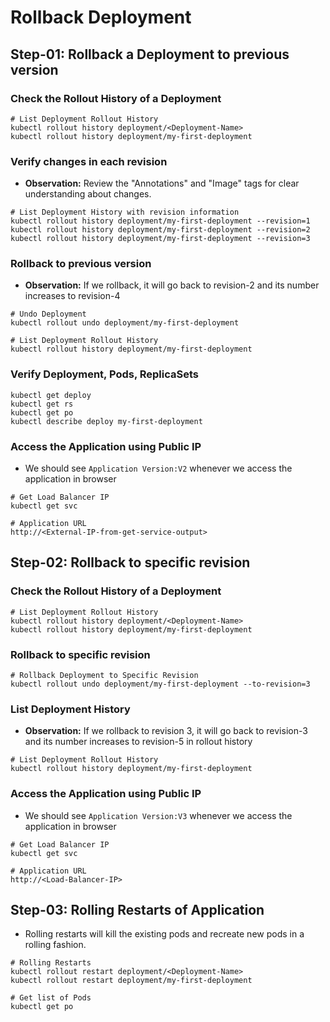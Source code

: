 # Rollback Deployment


## Step-01: Rollback a Deployment to previous version

### Check the Rollout History of a Deployment
```
# List Deployment Rollout History
kubectl rollout history deployment/<Deployment-Name>
kubectl rollout history deployment/my-first-deployment  
```

### Verify changes in each revision
- **Observation:** Review the "Annotations" and "Image" tags for clear understanding about changes.
```
# List Deployment History with revision information
kubectl rollout history deployment/my-first-deployment --revision=1
kubectl rollout history deployment/my-first-deployment --revision=2
kubectl rollout history deployment/my-first-deployment --revision=3
```


### Rollback to previous version
- **Observation:** If we rollback, it will go back to revision-2 and its number increases to revision-4
```
# Undo Deployment
kubectl rollout undo deployment/my-first-deployment

# List Deployment Rollout History
kubectl rollout history deployment/my-first-deployment  
```

### Verify Deployment, Pods, ReplicaSets
```
kubectl get deploy
kubectl get rs
kubectl get po
kubectl describe deploy my-first-deployment
```

### Access the Application using Public IP
- We should see `Application Version:V2` whenever we access the application in browser
```
# Get Load Balancer IP
kubectl get svc

# Application URL
http://<External-IP-from-get-service-output>
```


## Step-02: Rollback to specific revision
### Check the Rollout History of a Deployment
```
# List Deployment Rollout History
kubectl rollout history deployment/<Deployment-Name>
kubectl rollout history deployment/my-first-deployment 
```
### Rollback to specific revision
```
# Rollback Deployment to Specific Revision
kubectl rollout undo deployment/my-first-deployment --to-revision=3
```

### List Deployment History
- **Observation:** If we rollback to revision 3, it will go back to revision-3 and its number increases to revision-5 in rollout history
```
# List Deployment Rollout History
kubectl rollout history deployment/my-first-deployment  
```


### Access the Application using Public IP
- We should see `Application Version:V3` whenever we access the application in browser
```
# Get Load Balancer IP
kubectl get svc

# Application URL
http://<Load-Balancer-IP>
```

## Step-03: Rolling Restarts of Application
- Rolling restarts will kill the existing pods and recreate new pods in a rolling fashion. 
```
# Rolling Restarts
kubectl rollout restart deployment/<Deployment-Name>
kubectl rollout restart deployment/my-first-deployment

# Get list of Pods
kubectl get po
```